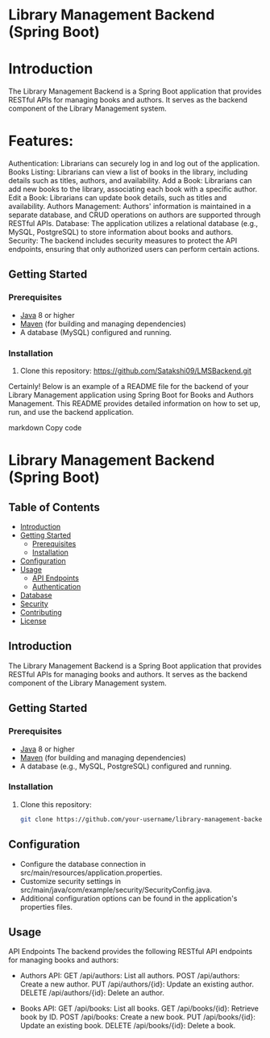 # Library Management Backend (Spring Boot)

# Introduction
The Library Management Backend is a Spring Boot application that provides RESTful APIs for managing books and authors. It serves as the backend component of the Library Management system.


# Features:

Authentication: Librarians can securely log in and log out of the application.
Books Listing: Librarians can view a list of books in the library, including details such as titles, authors, and availability.
Add a Book: Librarians can add new books to the library, associating each book with a specific author.
Edit a Book: Librarians can update book details, such as titles and availability.
Authors Management: Authors' information is maintained in a separate database, and CRUD operations on authors are supported through RESTful APIs.
Database: The application utilizes a relational database (e.g., MySQL, PostgreSQL) to store information about books and authors.
Security: The backend includes security measures to protect the API endpoints, ensuring that only authorized users can perform certain actions.

## Getting Started

### Prerequisites
- [Java](https://www.oracle.com/java/technologies/javase-downloads.html) 8 or higher
- [Maven](https://maven.apache.org/download.cgi) (for building and managing dependencies)
- A database (MySQL) configured and running.

### Installation
1. Clone this repository:
https://github.com/Satakshi09/LMSBackend.git



Certainly! Below is an example of a README file for the backend of your Library Management application using Spring Boot for Books and Authors Management. This README provides detailed information on how to set up, run, and use the backend application.

markdown
Copy code
# Library Management Backend (Spring Boot)

## Table of Contents
- [Introduction](#introduction)
- [Getting Started](#getting-started)
  - [Prerequisites](#prerequisites)
  - [Installation](#installation)
- [Configuration](#configuration)
- [Usage](#usage)
  - [API Endpoints](#api-endpoints)
  - [Authentication](#authentication)
- [Database](#database)
- [Security](#security)
- [Contributing](#contributing)
- [License](#license)

## Introduction
The Library Management Backend is a Spring Boot application that provides RESTful APIs for managing books and authors. It serves as the backend component of the Library Management system.

## Getting Started

### Prerequisites
- [Java](https://www.oracle.com/java/technologies/javase-downloads.html) 8 or higher
- [Maven](https://maven.apache.org/download.cgi) (for building and managing dependencies)
- A database (e.g., MySQL, PostgreSQL) configured and running.

### Installation
1. Clone this repository:
   ```sh
   git clone https://github.com/your-username/library-management-backend.git


## Configuration
- Configure the database connection in src/main/resources/application.properties.
- Customize security settings in src/main/java/com/example/security/SecurityConfig.java.
- Additional configuration options can be found in the application's properties files.


## Usage

API Endpoints
The backend provides the following RESTful API endpoints for managing books and authors:

- Authors API:
GET /api/authors: List all authors.
POST /api/authors: Create a new author.
PUT /api/authors/{id}: Update an existing author.
DELETE /api/authors/{id}: Delete an author.

- Books API:
GET /api/books: List all books.
GET /api/books/{id}: Retrieve book by ID.
POST /api/books: Create a new book.
PUT /api/books/{id}: Update an existing book.
DELETE /api/books/{id}: Delete a book.



